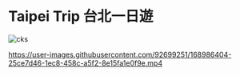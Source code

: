 # Taipei Trip 台北一日遊
![cks](https://user-images.githubusercontent.com/92699251/168984861-c0e925cb-9a2e-492b-9e76-0c976d3133cd.jpg)



https://user-images.githubusercontent.com/92699251/168986404-25ce7d46-1ec8-458c-a5f2-8e15fa1e0f9e.mp4

